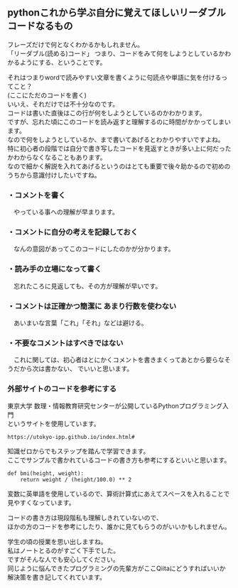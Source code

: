 ## pythonこれから学ぶ自分に覚えてほしいリーダブルコードなるもの

フレーズだけで何となくわかるかもしれません。  
「リーダブル(読める)コード」 つまり、コードをみて何をしようとしているかわかるようにする、ということです。  
  
それはつまりwordで読みやすい文章を書くように句読点や単語に気を付けるってこと？   
(ここにただのコードを書く)   
いいえ、それだけでは不十分なのです。  
コードは書いた直後はこの行が何をしようとしているのかわかります。  
ですが、忘れた頃にこのコードを読み返すと理解するのに時間がかかってしまいます。  
なので何をしようとしているか、まで書いてあげるとわかりやすいですよね。  
特に初心者の段階では自分で書き写したコードを見返すときが多い上に何だったかわからなくなることもあります。   
なので細かく解説を入れてあげるというのはとても重要で後々助かるので初めのうちから意識付けしたいですね。  
  
### ・コメントを書く  
　やっている事への理解が早まります。  
### ・コメントに自分の考えを記録しておく　　
　なんの意図があってこのコードにしたのかが分かります。  
### ・読み手の立場になって書く  
　忘れたころに見返しても、その方が理解が早いです。  
### ・コメントは正確かつ簡潔に あまり行数を使わない
　あいまいな言葉「これ」「それ」などは避ける。  
### ・不要なコメントはすべきではない  
　これに関しては、初心者はとにかくコメントを書きまくってあとから要らなそうだから次は書かない、
  でいいと思います。  
  
### 外部サイトのコードを参考にする
東京大学 数理・情報教育研究センターが公開しているPythonプログラミング入門  
というサイトを使用しています。  
```
https://utokyo-ipp.github.io/index.html#
```
知識ゼロからでもステップを踏んで学習できます。  
ここでサンプルで書かれているコードの書き方も参考にするといいと思います。  
```
def bmi(height, weight):
    return weight / (height/100.0) ** 2
```
変数に英単語を使用しているので、算術計算式にあえてスペースを入れることで見やすくなっています。  
  
コードの書き方は現段階私も理解しきれていないので、  
ほかの方のコードを参考にしたり、誰かに見てもらうのがいいかもしれません。  
  
学生の頃の授業を思い出しますね。  
私はノートとるのがすごく下手でした。   
ですがそんな人でも安心してください。  
同じように悩んできたプログラミングの先輩方がここQiitaにどうすればいいか解決策を書き記してくれています。  
  